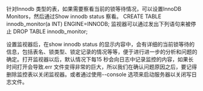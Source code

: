 针对Innodb 类型的表，如果需要察看当前的锁等待情况，可以设置InnoDB Monitors，然后通过Show innodb status 察看。
	CREATE TABLE innodb_monitor(a INT) ENGINE=INNODB;
监视器可以通过发出下列语句来被停止
	DROP TABLE innodb_monitor;

设置监视器后，在show innodb status 的显示内容中，会有详细的当前锁等待的信息，包括表名、锁类型、锁定记录的情况等等，便于进行进一步的分析和问题的确定。打开监视器以后，默认情况下每15 秒会向日志中记录监控的内容，如果长时间打开会导致.err 文件变得非常的巨大，所以我们在确认问题原因之后，要记得删除监控表以关闭监视器。或者通过使用--console 选项来启动服务器以关闭写日志文件。
